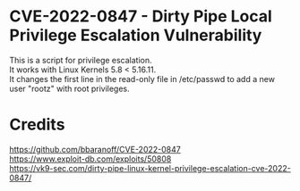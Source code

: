 # CVE-2022-0847 -  Dirty Pipe Local Privilege Escalation Vulnerability
This is a script for privilege escalation. <br />
It works with Linux Kernels 5.8 < 5.16.11. <br />
It changes the first line in the read-only file in /etc/passwd to add a new user "rootz" with root privileges. <br />

# Credits
https://github.com/bbaranoff/CVE-2022-0847 <br />
https://www.exploit-db.com/exploits/50808 <br />
https://vk9-sec.com/dirty-pipe-linux-kernel-privilege-escalation-cve-2022-0847/ <br />



